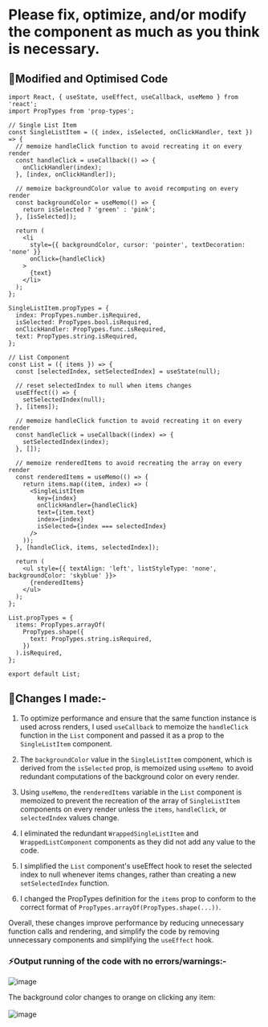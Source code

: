# Please fix, optimize, and/or modify the component as much as you think is necessary.

## 🚀Modified and Optimised Code

```code
import React, { useState, useEffect, useCallback, useMemo } from 'react';
import PropTypes from 'prop-types';

// Single List Item
const SingleListItem = ({ index, isSelected, onClickHandler, text }) => {
  // memoize handleClick function to avoid recreating it on every render
  const handleClick = useCallback(() => {
    onClickHandler(index);
  }, [index, onClickHandler]);

  // memoize backgroundColor value to avoid recomputing on every render
  const backgroundColor = useMemo(() => {
    return isSelected ? 'green' : 'pink';
  }, [isSelected]);

  return (
    <li
      style={{ backgroundColor, cursor: 'pointer', textDecoration: 'none' }}
      onClick={handleClick}
    >
      {text}
    </li>
  );
};

SingleListItem.propTypes = {
  index: PropTypes.number.isRequired,
  isSelected: PropTypes.bool.isRequired,
  onClickHandler: PropTypes.func.isRequired,
  text: PropTypes.string.isRequired,
};

// List Component
const List = ({ items }) => {
  const [selectedIndex, setSelectedIndex] = useState(null);

  // reset selectedIndex to null when items changes
  useEffect(() => {
    setSelectedIndex(null);
  }, [items]);

  // memoize handleClick function to avoid recreating it on every render
  const handleClick = useCallback((index) => {
    setSelectedIndex(index);
  }, []);

  // memoize renderedItems to avoid recreating the array on every render
  const renderedItems = useMemo(() => {
    return items.map((item, index) => (
      <SingleListItem
        key={index}
        onClickHandler={handleClick}
        text={item.text}
        index={index}
        isSelected={index === selectedIndex}
      />
    ));
  }, [handleClick, items, selectedIndex]);

  return (
    <ul style={{ textAlign: 'left', listStyleType: 'none', backgroundColor: 'skyblue' }}>
      {renderedItems}
    </ul>
  );
};

List.propTypes = {
  items: PropTypes.arrayOf(
    PropTypes.shape({
      text: PropTypes.string.isRequired,
    })
  ).isRequired,
};

export default List;

```

## 💫Changes I made:-

1. To optimize performance and ensure that the same function instance is used across renders, I used `useCallback` to memoize the `handleClick` function in the `List` component and passed it as a prop to the `SingleListItem` component.

2. The `backgroundColor` value in the `SingleListItem` component, which is derived from the `isSelected` prop, is memoized using `useMemo `to avoid redundant computations of the background color on every render.

3. Using `useMemo`, the `renderedItems` variable in the `List` component is memoized to prevent the recreation of the array of `SingleListItem` components on every render unless the `items`, `handleClick`, or `selectedIndex` values change.

4. I eliminated the redundant `WrappedSingleListItem` and `WrappedListComponent` components as they did not add any value to the code.

5. I simplified the `List` component's useEffect hook to reset the selected index to null whenever items changes, rather than creating a new `setSelectedIndex` function.

6. I changed the PropTypes definition for the `items` prop to conform to the correct format of `PropTypes.arrayOf(PropTypes.shape(...))`.

Overall, these changes improve performance by reducing unnecessary function calls and rendering, and simplify the code by removing unnecessary components and simplifying the `useEffect` hook.

### ⚡Output running of the code with no errors/warnings:-

![image](https://www.flickr.com/photos/198168309@N04/52838654758/in/dateposted-public/)

The background color changes to orange on clicking any item:<br><br>
![image](https://www.flickr.com/photos/198168309@N04/52838208296/in/dateposted-public/)
